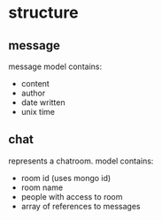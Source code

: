 # structure

## message

message model contains:

* content
* author
* date written
* unix time

## chat

represents a chatroom. model contains:

* room id (uses mongo id)
* room name
* people with access to room
* array of references to messages
